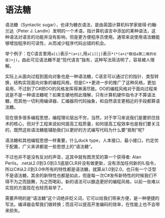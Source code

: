 语法糖
======

语法糖（Syntactic sugar），也译为糖衣语法，是由英国计算机科学家彼得·约翰·兰达（Peter J. Landin）发明的一个术语，指计算机语言中添加的某种语法，这种语法对语言的功能并没有影响，但是更方便程序员使用。通常来说使用语法糖能够增加程序的可读性，从而减少程序代码出错的机会。

举个例子：在C语言里用`a[i]`表示`*(a+i)`,用`a[i][j]`表示`*(*(a+i*数组a第二维的长度)+j)`，由此可见语法糖不是“现代语言”独有，这种写法简洁明了，容易被人理解。

实际上从面向过程到面向对象也是一种语法糖，C语言可以通过它的指针、类型转换，结构实现面向对象的编程风格，但是C++更进一步的推广了这种风格，更加易用，不过到了C#把OO的风格发挥得淋漓尽致。OO的编程风格对于面向过程来说是不是一种语法糖呢？如果生硬地照此理解，只有计算机硬件指令才不算语法糖，而其他一切利用编译器、汇编器将代码抽象，和自然语言更相近的手段都算语法糖。

现在很多很多编程思想，编程理论层出不穷，当然，对于学习来说我们是要抓住技术的核心，但对于工程来说如何提高工程质量，如何提高工程效率也是我们要关注的，既然这些语法糖能辅助我们以更好的方式编写代码为什么要“抵制“呢?

语法糖和其他编程思想一样重要，什么duck type，人本接口，最小接口，约定优于配置，广义来讲都是一些思想上的“语法糖“。

不过也并不是没有反对的声音，这其中就有图灵奖的第一个获得者: Alan Perlis。.net从2.0到3.0到3.5底层CLR并没有做更新，没有添加任何新的IL指令，所以C#从2.0到3.0中所有的特性都是语法糖，就算从1.0到2.0，也只有一个泛型不是语法糖，其余的新特性也都是如此，但是每一次C#发布新特性的时候我们不得不为之而鼓舞，为之而喝彩。新的语法可以酿造更好的编程风格，以前一些难以实现的方面现在也轻而易举了。

需要声明的是“语法糖”这个词绝非贬义词，它可以给我们带来方便，是一种便捷的写法，编译器会帮我们做转换；而且可以提高开发编码的效率，在性能上也不会带来损失。
